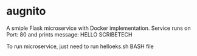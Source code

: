 # augnito

A smiple Flask microservice with Docker implementation.
Service runs on Port: 80 and prints message: HELLO SCRIBETECH

To run microservice, just need to run helloeks.sh BASH file
